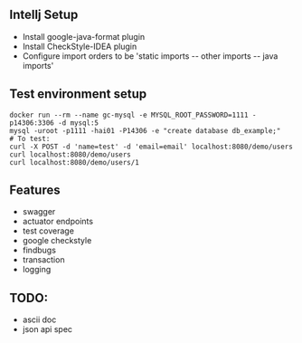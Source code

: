 ## Intellj Setup

- Install google-java-format plugin
- Install CheckStyle-IDEA plugin
- Configure import orders to be 'static imports -- other imports -- java imports'

## Test environment setup

```
docker run --rm --name gc-mysql -e MYSQL_ROOT_PASSWORD=1111 -p14306:3306 -d mysql:5
mysql -uroot -p1111 -hai01 -P14306 -e "create database db_example;"
# To test:
curl -X POST -d 'name=test' -d 'email=email' localhost:8080/demo/users
curl localhost:8080/demo/users
curl localhost:8080/demo/users/1
```

## Features
- swagger
- actuator endpoints
- test coverage
- google checkstyle
- findbugs
- transaction
- logging

## TODO:
- ascii doc
- json api spec
